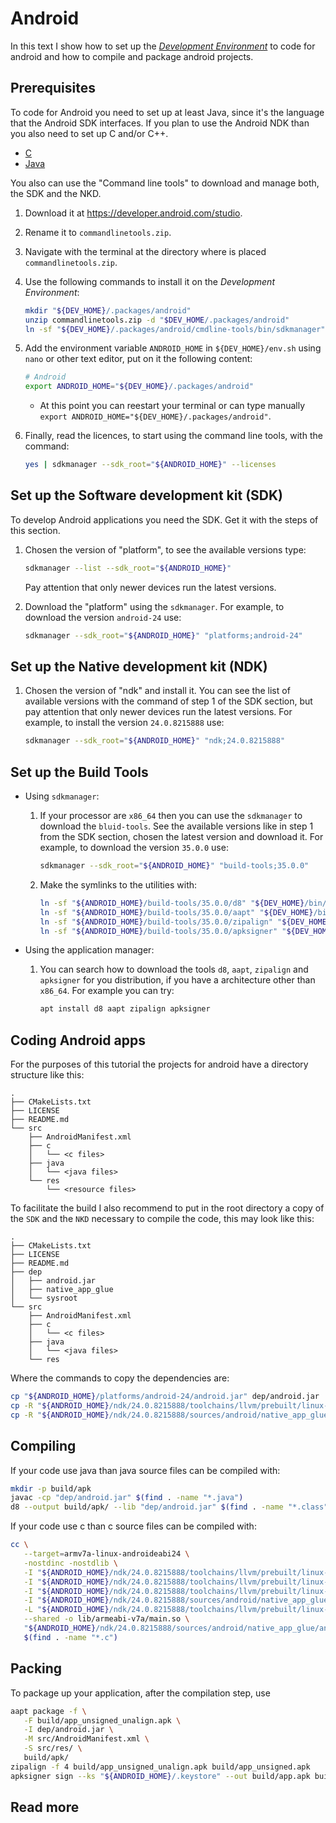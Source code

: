 # Android

In this text I show how to set up the
[*Development Environment*](README.md)
to code for android and how to compile and package android projects.

## Prerequisites

To code for Android you need to set up at least Java,
since it's the language that the Android SDK interfaces.
If you plan to use the Android NDK than you also need to
set up C and/or C++.

* [C](01-00_C.md)
* [Java](01-02_Java)

You also can use the "Command line tools" to download and manage
both, the SDK and the NKD.

1. Download it at <https://developer.android.com/studio>.
2. Rename it to `commandlinetools.zip`.
3. Navigate with the terminal at the directory where is placed `commandlinetools.zip`.
4. Use the following commands to install it on the *Development Environment*:

   ```sh
   mkdir "${DEV_HOME}/.packages/android"
   unzip commandlinetools.zip -d "$DEV_HOME/.packages/android"
   ln -sf "${DEV_HOME}/.packages/android/cmdline-tools/bin/sdkmanager" "${DEV_HOME}/bin/sdkmanager"
   ```

5. Add the environment variable `ANDROID_HOME` in `${DEV_HOME}/env.sh`
   using `nano` or other text editor, put on it the following content:

   ```sh
   # Android
   export ANDROID_HOME="${DEV_HOME}/.packages/android"
   ```

   * At this point you can reestart your terminal or can type manually
     `export ANDROID_HOME="${DEV_HOME}/.packages/android"`.

6. Finally, read the licences, to start using the command line tools, with the command:

   ```sh
   yes | sdkmanager --sdk_root="${ANDROID_HOME}" --licenses
   ```

## Set up the Software development kit (SDK)

To develop Android applications you need the SDK. Get it with the steps of this section.

1. Chosen the version of "platform", to see the available versions type:

   ```sh
   sdkmanager --list --sdk_root="${ANDROID_HOME}"
   ```

   Pay attention that only newer devices run the latest versions.

3. Download the "platform" using the `sdkmanager`.
   For example, to download the version `android-24` use:

   ```sh
   sdkmanager --sdk_root="${ANDROID_HOME}" "platforms;android-24"
   ```

## Set up the Native development kit (NDK)

1. Chosen the version of "ndk" and install it.
   You can see the list of available versions with the command of step 1 of the SDK section,
   but pay attention that only newer devices run the latest versions.
   For example, to install the version `24.0.8215888` use:

   ```sh
   sdkmanager --sdk_root="${ANDROID_HOME}" "ndk;24.0.8215888"
   ```

## Set up the Build Tools

* Using `sdkmanager`:

  1. If your processor are `x86_64` then you can use the `sdkmanager` to
     download the `bluid-tools`. See the available versions like in step 1
     from the SDK section, chosen the latest version and download it.
     For example, to download the version `35.0.0` use:

     ```sh
     sdkmanager --sdk_root="${ANDROID_HOME}" "build-tools;35.0.0"
     ```

  2. Make the symlinks to the utilities with:

     ```sh
     ln -sf "${ANDROID_HOME}/build-tools/35.0.0/d8" "${DEV_HOME}/bin/d8"
     ln -sf "${ANDROID_HOME}/build-tools/35.0.0/aapt" "${DEV_HOME}/bin/aapt"
     ln -sf "${ANDROID_HOME}/build-tools/35.0.0/zipalign" "${DEV_HOME}/bin/zipalign"
     ln -sf "${ANDROID_HOME}/build-tools/35.0.0/apksigner" "${DEV_HOME}/bin/apksigner"
     ```
* Using the application manager:

  1. You can search how to download the tools `d8`, `aapt`, `zipalign` and `apksigner`
     for you distribution, if you have a architecture other than `x86_64`.
     For example you can try:

     ```sh
     apt install d8 aapt zipalign apksigner
     ```

## Coding Android apps

For the purposes of this tutorial the projects for android
have a directory structure like this:

```
.
├── CMakeLists.txt
├── LICENSE
├── README.md
└── src
    ├── AndroidManifest.xml
    ├── c
    │   └── <c files>
    ├── java
    │   └── <java files>
    └── res
        └── <resource files>
```   

To facilitate the build I also recommend to put in the root directory
a copy of the `SDK` and the `NKD` necessary to compile the code,
this may look like this:

```
.
├── CMakeLists.txt
├── LICENSE
├── README.md
├── dep
│   ├── android.jar
│   ├── native_app_glue
│   └── sysroot
└── src
    ├── AndroidManifest.xml
    ├── c
    │   └── <c files>
    ├── java
    │   └── <java files>
    └── res
```

Where the commands to copy the dependencies are:

```sh
cp "${ANDROID_HOME}/platforms/android-24/android.jar" dep/android.jar
cp -R "${ANDROID_HOME}/ndk/24.0.8215888/toolchains/llvm/prebuilt/linux-x86_64/sysroot" dep/sysroot
cp -R "${ANDROID_HOME}/ndk/24.0.8215888/sources/android/native_app_glue" dep/native_app_glue
```

## Compiling

If your code use java than java source files can be compiled with:

```sh
mkdir -p build/apk
javac -cp "dep/android.jar" $(find . -name "*.java")
d8 --output build/apk/ --lib "dep/android.jar" $(find . -name "*.class")
```

If your code use c than c source files can be compiled with:

```sh
cc \
   --target=armv7a-linux-androideabi24 \
   -nostdinc -nostdlib \
   -I "${ANDROID_HOME}/ndk/24.0.8215888/toolchains/llvm/prebuilt/linux-x86_64/sysroot/usr/include" \
   -I "${ANDROID_HOME}/ndk/24.0.8215888/toolchains/llvm/prebuilt/linux-x86_64/sysroot/usr/include/linux" \
   -I "${ANDROID_HOME}/ndk/24.0.8215888/toolchains/llvm/prebuilt/linux-x86_64/sysroot/usr/include/arm-linux-androideabi" \
   -I "${ANDROID_HOME}/ndk/24.0.8215888/sources/android/native_app_glue" \
   -L "${ANDROID_HOME}/ndk/24.0.8215888/toolchains/llvm/prebuilt/linux-x86_64/sysroot/usr/lib/arm-linux-androideabi" \
   --shared -o lib/armeabi-v7a/main.so \
   "${ANDROID_HOME}/ndk/24.0.8215888/sources/android/native_app_glue/android_native_app_glue.c" \
   $(find . -name "*.c")
```

## Packing

To package up your application, after the compilation step, use

```sh
aapt package -f \
   -F build/app_unsigned_unalign.apk \
   -I dep/android.jar \
   -M src/AndroidManifest.xml \
   -S src/res/ \
   build/apk/
zipalign -f 4 build/app_unsigned_unalign.apk build/app_unsigned.apk
apksigner sign --ks "${ANDROID_HOME}/.keystore" --out build/app.apk build/app_unsigned.apk
```
## Read more

